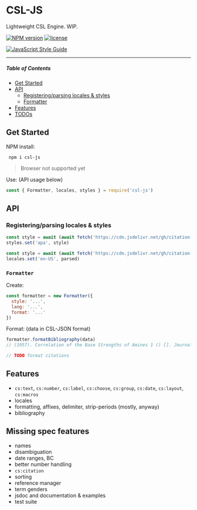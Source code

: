 # CSL-JS

Lightweight CSL Engine. WIP.

[![NPM version](https://img.shields.io/npm/v/csl-js.svg)](https://www.npmjs.org/csl-js)
[![license](https://img.shields.io/github/license/larsgw/csl-js.svg)](https://github.com/larsgw/csl-js/blob/master/LICENSE.md)

[![JavaScript Style Guide](https://cdn.jsdelivr.net/gh/standard/standard@master/badge.svg)](https://github.com/standard/standard)

---

##### Table of Contents

* [Get Started](#get-started)
* [API](#api)
    * [Registering/parsing locales & styles](#registering--parsing-locales---styles)
    * [Formatter](#formatter)
* [Features](#features)
* [TODOs](#todos)

## Get Started

NPM install:

     npm i csl-js

> Browser not supported yet

Use: (API usage below)

```js
const { Formatter, locales, styles } = require('csl-js')
```

## API

### Registering/parsing locales & styles

```js
const style = await (await fetch('https://cdn.jsdelivr.net/gh/citation-style-language/styles@master/apa.csl')).text()
styles.set('apa', style)

const style = await (await fetch('https://cdn.jsdelivr.net/gh/citation-style-language/locales@master/locales-en-US.xml')).text()
locales.set('en-US', parsed)
```

### `Formatter`

Create:

```js
const formatter = new Formatter({
  style: '...',
  lang: '...',
  format: '...'
})
```

Format: (data in CSL-JSON format)

```js
formatter.formatBibliography(data)
// (1957). Correlation of the Base Strengths of Amines 1 () []. Journal of the American Chemical Society, 79(20), 5441-5444. https://doi.org/10.1021/ja01577a030

// TODO format citations
```

## Features

* `cs:text`, `cs:number`, `cs:label`, `cs:choose`, `cs:group`, `cs:date`, `cs:layout`, `cs:macros`
* locales
* formatting, affixes, delimiter, strip-periods (mostly, anyway)
* bibliography

## Missing spec features

* names
* disambiguation
* date ranges, BC
* better number handling
* `cs:citation`
* sorting
* reference manager
* term genders
* jsdoc and documentation & examples
* test suite

